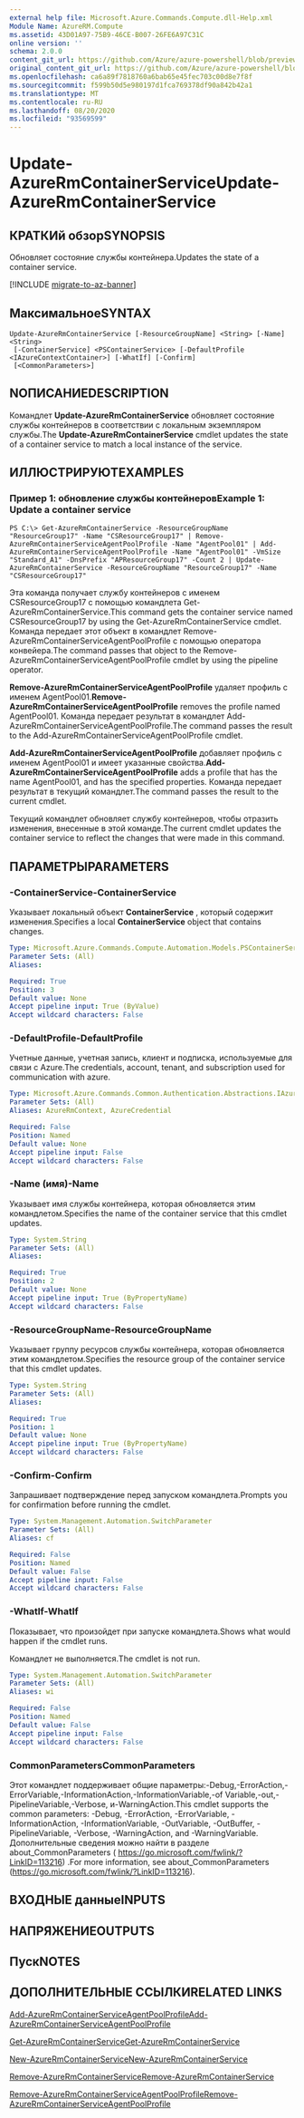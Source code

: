 ```yaml
---
external help file: Microsoft.Azure.Commands.Compute.dll-Help.xml
Module Name: AzureRM.Compute
ms.assetid: 43D01A97-75B9-46CE-B007-26FE6A97C31C
online version: ''
schema: 2.0.0
content_git_url: https://github.com/Azure/azure-powershell/blob/preview/src/ResourceManager/Compute/Stack/Commands.Compute/help/Update-AzureRmContainerService.md
original_content_git_url: https://github.com/Azure/azure-powershell/blob/preview/src/ResourceManager/Compute/Stack/Commands.Compute/help/Update-AzureRmContainerService.md
ms.openlocfilehash: ca6a89f7818760a6bab65e45fec703c00d8e7f8f
ms.sourcegitcommit: f599b50d5e980197d1fca769378df90a842b42a1
ms.translationtype: MT
ms.contentlocale: ru-RU
ms.lasthandoff: 08/20/2020
ms.locfileid: "93569599"
---
```

# <span data-ttu-id="68db5-101">Update-AzureRmContainerService</span><span class="sxs-lookup"><span data-stu-id="68db5-101">Update-AzureRmContainerService</span></span>

## <span data-ttu-id="68db5-102">КРАТКИй обзор</span><span class="sxs-lookup"><span data-stu-id="68db5-102">SYNOPSIS</span></span>
<span data-ttu-id="68db5-103">Обновляет состояние службы контейнера.</span><span class="sxs-lookup"><span data-stu-id="68db5-103">Updates the state of a container service.</span></span>

[!INCLUDE [migrate-to-az-banner](../../includes/migrate-to-az-banner.md)]

## <span data-ttu-id="68db5-104">Максимальное</span><span class="sxs-lookup"><span data-stu-id="68db5-104">SYNTAX</span></span>

```
Update-AzureRmContainerService [-ResourceGroupName] <String> [-Name] <String>
 [-ContainerService] <PSContainerService> [-DefaultProfile <IAzureContextContainer>] [-WhatIf] [-Confirm]
 [<CommonParameters>]
```

## <span data-ttu-id="68db5-105">NОПИСАНИЕ</span><span class="sxs-lookup"><span data-stu-id="68db5-105">DESCRIPTION</span></span>
<span data-ttu-id="68db5-106">Командлет **Update-AzureRmContainerService** обновляет состояние службы контейнеров в соответствии с локальным экземпляром службы.</span><span class="sxs-lookup"><span data-stu-id="68db5-106">The **Update-AzureRmContainerService** cmdlet updates the state of a container service to match a local instance of the service.</span></span>

## <span data-ttu-id="68db5-107">ИЛЛЮСТРИРУЮТ</span><span class="sxs-lookup"><span data-stu-id="68db5-107">EXAMPLES</span></span>

### <span data-ttu-id="68db5-108">Пример 1: обновление службы контейнеров</span><span class="sxs-lookup"><span data-stu-id="68db5-108">Example 1: Update a container service</span></span>
```
PS C:\> Get-AzureRmContainerService -ResourceGroupName "ResourceGroup17" -Name "CSResourceGroup17" | Remove-AzureRmContainerServiceAgentPoolProfile -Name "AgentPool01" | Add-AzureRmContainerServiceAgentPoolProfile -Name "AgentPool01" -VmSize "Standard_A1" -DnsPrefix "APResourceGroup17" -Count 2 | Update-AzureRmContainerService -ResourceGroupName "ResourceGroup17" -Name "CSResourceGroup17"
```

<span data-ttu-id="68db5-109">Эта команда получает службу контейнеров с именем CSResourceGroup17 с помощью командлета Get-AzureRmContainerService.</span><span class="sxs-lookup"><span data-stu-id="68db5-109">This command gets the container service named CSResourceGroup17 by using the Get-AzureRmContainerService cmdlet.</span></span>
<span data-ttu-id="68db5-110">Команда передает этот объект в командлет Remove-AzureRmContainerServiceAgentPoolProfile с помощью оператора конвейера.</span><span class="sxs-lookup"><span data-stu-id="68db5-110">The command passes that object to the Remove-AzureRmContainerServiceAgentPoolProfile cmdlet by using the pipeline operator.</span></span>

<span data-ttu-id="68db5-111">**Remove-AzureRmContainerServiceAgentPoolProfile** удаляет профиль с именем AgentPool01.</span><span class="sxs-lookup"><span data-stu-id="68db5-111">**Remove-AzureRmContainerServiceAgentPoolProfile** removes the profile named AgentPool01.</span></span>
<span data-ttu-id="68db5-112">Команда передает результат в командлет Add-AzureRmContainerServiceAgentPoolProfile.</span><span class="sxs-lookup"><span data-stu-id="68db5-112">The command passes the result to the Add-AzureRmContainerServiceAgentPoolProfile cmdlet.</span></span>

<span data-ttu-id="68db5-113">**Add-AzureRmContainerServiceAgentPoolProfile** добавляет профиль с именем AgentPool01 и имеет указанные свойства.</span><span class="sxs-lookup"><span data-stu-id="68db5-113">**Add-AzureRmContainerServiceAgentPoolProfile** adds a profile that has the name AgentPool01, and has the specified properties.</span></span>
<span data-ttu-id="68db5-114">Команда передает результат в текущий командлет.</span><span class="sxs-lookup"><span data-stu-id="68db5-114">The command passes the result to the current cmdlet.</span></span>

<span data-ttu-id="68db5-115">Текущий командлет обновляет службу контейнеров, чтобы отразить изменения, внесенные в этой команде.</span><span class="sxs-lookup"><span data-stu-id="68db5-115">The current cmdlet updates the container service to reflect the changes that were made in this command.</span></span>

## <span data-ttu-id="68db5-116">ПАРАМЕТРЫ</span><span class="sxs-lookup"><span data-stu-id="68db5-116">PARAMETERS</span></span>

### <span data-ttu-id="68db5-117">-ContainerService</span><span class="sxs-lookup"><span data-stu-id="68db5-117">-ContainerService</span></span>
<span data-ttu-id="68db5-118">Указывает локальный объект **ContainerService** , который содержит изменения.</span><span class="sxs-lookup"><span data-stu-id="68db5-118">Specifies a local **ContainerService** object that contains changes.</span></span>

```yaml
Type: Microsoft.Azure.Commands.Compute.Automation.Models.PSContainerService
Parameter Sets: (All)
Aliases: 

Required: True
Position: 3
Default value: None
Accept pipeline input: True (ByValue)
Accept wildcard characters: False
```

### <span data-ttu-id="68db5-119">-DefaultProfile</span><span class="sxs-lookup"><span data-stu-id="68db5-119">-DefaultProfile</span></span>
<span data-ttu-id="68db5-120">Учетные данные, учетная запись, клиент и подписка, используемые для связи с Azure.</span><span class="sxs-lookup"><span data-stu-id="68db5-120">The credentials, account, tenant, and subscription used for communication with azure.</span></span>

```yaml
Type: Microsoft.Azure.Commands.Common.Authentication.Abstractions.IAzureContextContainer
Parameter Sets: (All)
Aliases: AzureRmContext, AzureCredential

Required: False
Position: Named
Default value: None
Accept pipeline input: False
Accept wildcard characters: False
```

### <span data-ttu-id="68db5-121">-Name (имя)</span><span class="sxs-lookup"><span data-stu-id="68db5-121">-Name</span></span>
<span data-ttu-id="68db5-122">Указывает имя службы контейнера, которая обновляется этим командлетом.</span><span class="sxs-lookup"><span data-stu-id="68db5-122">Specifies the name of the container service that this cmdlet updates.</span></span>

```yaml
Type: System.String
Parameter Sets: (All)
Aliases: 

Required: True
Position: 2
Default value: None
Accept pipeline input: True (ByPropertyName)
Accept wildcard characters: False
```

### <span data-ttu-id="68db5-123">-ResourceGroupName</span><span class="sxs-lookup"><span data-stu-id="68db5-123">-ResourceGroupName</span></span>
<span data-ttu-id="68db5-124">Указывает группу ресурсов службы контейнера, которая обновляется этим командлетом.</span><span class="sxs-lookup"><span data-stu-id="68db5-124">Specifies the resource group of the container service that this cmdlet updates.</span></span>

```yaml
Type: System.String
Parameter Sets: (All)
Aliases: 

Required: True
Position: 1
Default value: None
Accept pipeline input: True (ByPropertyName)
Accept wildcard characters: False
```

### <span data-ttu-id="68db5-125">-Confirm</span><span class="sxs-lookup"><span data-stu-id="68db5-125">-Confirm</span></span>
<span data-ttu-id="68db5-126">Запрашивает подтверждение перед запуском командлета.</span><span class="sxs-lookup"><span data-stu-id="68db5-126">Prompts you for confirmation before running the cmdlet.</span></span>

```yaml
Type: System.Management.Automation.SwitchParameter
Parameter Sets: (All)
Aliases: cf

Required: False
Position: Named
Default value: False
Accept pipeline input: False
Accept wildcard characters: False
```

### <span data-ttu-id="68db5-127">-WhatIf</span><span class="sxs-lookup"><span data-stu-id="68db5-127">-WhatIf</span></span>
<span data-ttu-id="68db5-128">Показывает, что произойдет при запуске командлета.</span><span class="sxs-lookup"><span data-stu-id="68db5-128">Shows what would happen if the cmdlet runs.</span></span>

<span data-ttu-id="68db5-129">Командлет не выполняется.</span><span class="sxs-lookup"><span data-stu-id="68db5-129">The cmdlet is not run.</span></span>

```yaml
Type: System.Management.Automation.SwitchParameter
Parameter Sets: (All)
Aliases: wi

Required: False
Position: Named
Default value: False
Accept pipeline input: False
Accept wildcard characters: False
```

### <span data-ttu-id="68db5-130">CommonParameters</span><span class="sxs-lookup"><span data-stu-id="68db5-130">CommonParameters</span></span>
<span data-ttu-id="68db5-131">Этот командлет поддерживает общие параметры:-Debug,-ErrorAction,-ErrorVariable,-InformationAction,-InformationVariable,-of Variable,-out,-PipelineVariable,-Verbose, и-WarningAction.</span><span class="sxs-lookup"><span data-stu-id="68db5-131">This cmdlet supports the common parameters: -Debug, -ErrorAction, -ErrorVariable, -InformationAction, -InformationVariable, -OutVariable, -OutBuffer, -PipelineVariable, -Verbose, -WarningAction, and -WarningVariable.</span></span> <span data-ttu-id="68db5-132">Дополнительные сведения можно найти в разделе about_CommonParameters ( https://go.microsoft.com/fwlink/?LinkID=113216) .</span><span class="sxs-lookup"><span data-stu-id="68db5-132">For more information, see about_CommonParameters (https://go.microsoft.com/fwlink/?LinkID=113216).</span></span>

## <span data-ttu-id="68db5-133">ВХОДНЫЕ данные</span><span class="sxs-lookup"><span data-stu-id="68db5-133">INPUTS</span></span>

## <span data-ttu-id="68db5-134">НАПРЯЖЕНИЕ</span><span class="sxs-lookup"><span data-stu-id="68db5-134">OUTPUTS</span></span>

## <span data-ttu-id="68db5-135">Пуск</span><span class="sxs-lookup"><span data-stu-id="68db5-135">NOTES</span></span>

## <span data-ttu-id="68db5-136">ДОПОЛНИТЕЛЬНЫЕ ССЫЛКИ</span><span class="sxs-lookup"><span data-stu-id="68db5-136">RELATED LINKS</span></span>

[<span data-ttu-id="68db5-137">Add-AzureRmContainerServiceAgentPoolProfile</span><span class="sxs-lookup"><span data-stu-id="68db5-137">Add-AzureRmContainerServiceAgentPoolProfile</span></span>](./Add-AzureRmContainerServiceAgentPoolProfile.md)

[<span data-ttu-id="68db5-138">Get-AzureRmContainerService</span><span class="sxs-lookup"><span data-stu-id="68db5-138">Get-AzureRmContainerService</span></span>](./Get-AzureRmContainerService.md)

[<span data-ttu-id="68db5-139">New-AzureRmContainerService</span><span class="sxs-lookup"><span data-stu-id="68db5-139">New-AzureRmContainerService</span></span>](./New-AzureRmContainerService.md)

[<span data-ttu-id="68db5-140">Remove-AzureRmContainerService</span><span class="sxs-lookup"><span data-stu-id="68db5-140">Remove-AzureRmContainerService</span></span>](./Remove-AzureRmContainerService.md)

[<span data-ttu-id="68db5-141">Remove-AzureRmContainerServiceAgentPoolProfile</span><span class="sxs-lookup"><span data-stu-id="68db5-141">Remove-AzureRmContainerServiceAgentPoolProfile</span></span>](./Remove-AzureRmContainerServiceAgentPoolProfile.md)



